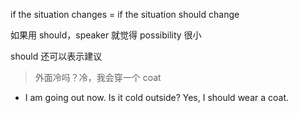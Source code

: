 if the situation changes = if the situation should change

如果用 should，speaker 就觉得 possibility 很小

should 还可以表示建议

> 外面冷吗？冷，我会穿一个 coat

- I am going out now. Is it cold outside? Yes, I should wear a coat.

